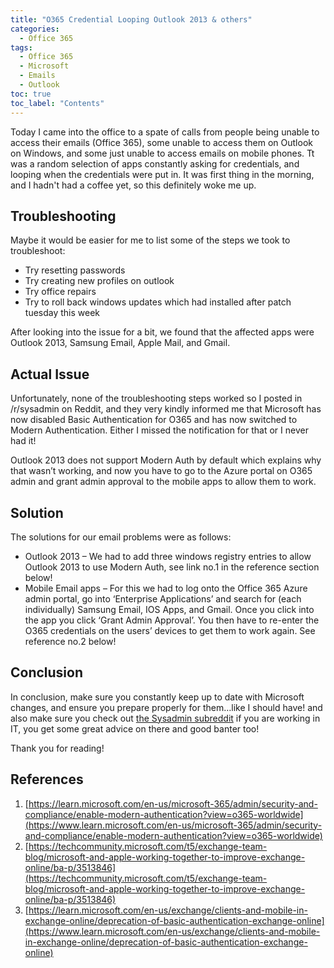 ```yaml
---
title: "O365 Credential Looping Outlook 2013 & others"
categories: 
  - Office 365 
tags:
  - Office 365
  - Microsoft
  - Emails
  - Outlook
toc: true
toc_label: "Contents"
---
```


Today I came into the office to a spate of calls from people being unable to access their emails (Office 365), some unable to access them on Outlook on Windows, and some just unable to access emails on mobile phones. Tt was a random selection of apps constantly asking for credentials, and looping when the credentials were put in. It was first thing in the morning, and I hadn't had a coffee yet, so this definitely woke me up.

## Troubleshooting

Maybe it would be easier for me to list some of the steps we took to troubleshoot:

* Try resetting passwords
* Try creating new profiles on outlook
* Try office repairs
* Try to roll back windows updates which had installed after patch tuesday this week

After looking into the issue for a bit, we found that the affected apps were Outlook 2013, Samsung Email, Apple Mail, and Gmail.

## Actual Issue

Unfortunately, none of the troubleshooting steps worked so I posted in /r/sysadmin on Reddit, and they very kindly informed me that Microsoft has now disabled Basic Authentication for O365 and has now switched to Modern Authentication. Either I missed the notification for that or I never had it!

Outlook 2013 does not support Modern Auth by default which explains why that wasn’t working, and now you have to go to the Azure portal on O365 admin and grant admin approval to the mobile apps to allow them to work.

## Solution

The solutions for our email problems were as follows:

* Outlook 2013 – We had to add three windows registry entries to allow Outlook 2013 to use Modern Auth, see link no.1 in the reference section below!
* Mobile Email apps – For this we had to log onto the Office 365 Azure admin portal, go into ‘Enterprise Applications’ and search for (each individually) Samsung Email, IOS Apps, and Gmail. Once you click into the app you click ‘Grant Admin Approval’. You then have to re-enter the O365 credentials on the users’ devices to get them to work again. See reference no.2 below!

## Conclusion

In conclusion, make sure you constantly keep up to date with Microsoft changes, and ensure you prepare properly for them…like I should have! and also make sure you check out [the Sysadmin subreddit](https://www.reddit.com/r/sysadmin) if you are working in IT, you get some great advice on there and good banter too!

Thank you for reading!

## References

1. [https://learn.microsoft.com/en-us/microsoft-365/admin/security-and-compliance/enable-modern-authentication?view=o365-worldwide](https://www.learn.microsoft.com/en-us/microsoft-365/admin/security-and-compliance/enable-modern-authentication?view=o365-worldwide)
2. [https://techcommunity.microsoft.com/t5/exchange-team-blog/microsoft-and-apple-working-together-to-improve-exchange-online/ba-p/3513846](https://techcommunity.microsoft.com/t5/exchange-team-blog/microsoft-and-apple-working-together-to-improve-exchange-online/ba-p/3513846)
3. [https://learn.microsoft.com/en-us/exchange/clients-and-mobile-in-exchange-online/deprecation-of-basic-authentication-exchange-online](https://www.learn.microsoft.com/en-us/exchange/clients-and-mobile-in-exchange-online/deprecation-of-basic-authentication-exchange-online)
